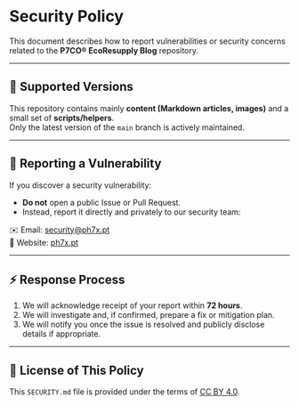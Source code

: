 # Security Policy

This document describes how to report vulnerabilities or security concerns related to the **P7CO® EcoResupply Blog** repository.

---

## 🔐 Supported Versions

This repository contains mainly **content (Markdown articles, images)** and a small set of **scripts/helpers**.  
Only the latest version of the `main` branch is actively maintained.

---

## 📩 Reporting a Vulnerability

If you discover a security vulnerability:

- **Do not** open a public Issue or Pull Request.  
- Instead, report it directly and privately to our security team:

✉️ Email: security@ph7x.pt  
🔗 Website: [ph7x.pt](https://ph7x.pt)

---

## ⚡ Response Process

1. We will acknowledge receipt of your report within **72 hours**.  
2. We will investigate and, if confirmed, prepare a fix or mitigation plan.  
3. We will notify you once the issue is resolved and publicly disclose details if appropriate.  

---

## 📜 License of This Policy

This `SECURITY.md` file is provided under the terms of [CC BY 4.0](https://creativecommons.org/licenses/by/4.0/).
